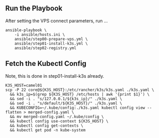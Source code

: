 
## Run the Playbook

After setting the VPS connect parameters, run ...

```
ansible-playbook \
    -i ansible/hosts.ini \
    ansible/step00-prepare-vps.yml \
    ansible/step01-install-k3s.yml \
    ansible/step02-registry.yml
```

## Fetch the Kubectl Config

Note, this is done in step01-install-k3s already.

```
K3S_HOST=camel01
scp -P 22 core@${K3S_HOST}:/etc/rancher/k3s/k3s.yaml ./k3s.yaml \
  && k3s_ip=$(grep ${K3S_HOST} /etc/hosts | awk '{print $1}') \
  && sed -i . "s/127.0.0.1/${k3s_ip}/" ./k3s.yaml \
  && sed -i . "s/default/${K3S_HOST}/" ./k3s.yaml \
  && KUBECONFIG=~/.kube/config:./k3s.yaml kubectl config view --flatten > merged-config.yaml \
  && mv merged-config.yaml ~/.kube/config \
  && kubectl config use-context ${K3S_HOST} \
  && kubectl config get-contexts \
  && kubectl get pod -n kube-system
```